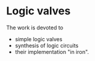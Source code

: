 # Logic valves

The work is devoted to
- simple logic valves
- synthesis of logic circuits
- their implementation "in iron".